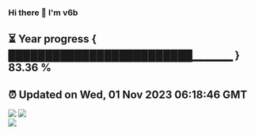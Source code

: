 ### Hi there 👋  I'm v6b  
⏳ Year progress { █████████████████████████▁▁▁▁▁ } 83.36 %
---
⏰ Updated on Wed, 01 Nov 2023 06:18:46 GMT
---
![](https://github-readme-stats.vercel.app/api?username=v6b&bg_color=30,e96443,904e95&title_color=fff&text_color=fff&layout=compact)
![](https://github-readme-stats.vercel.app/api/top-langs/?username=v6b&layout=compact&bg_color=30,e96443,904e95&title_color=fff&text_color=fff)  
![](https://gcore.jsdelivr.net/gh/v6b/v6b@main/assets/github-contribution-grid-snake.svg)


